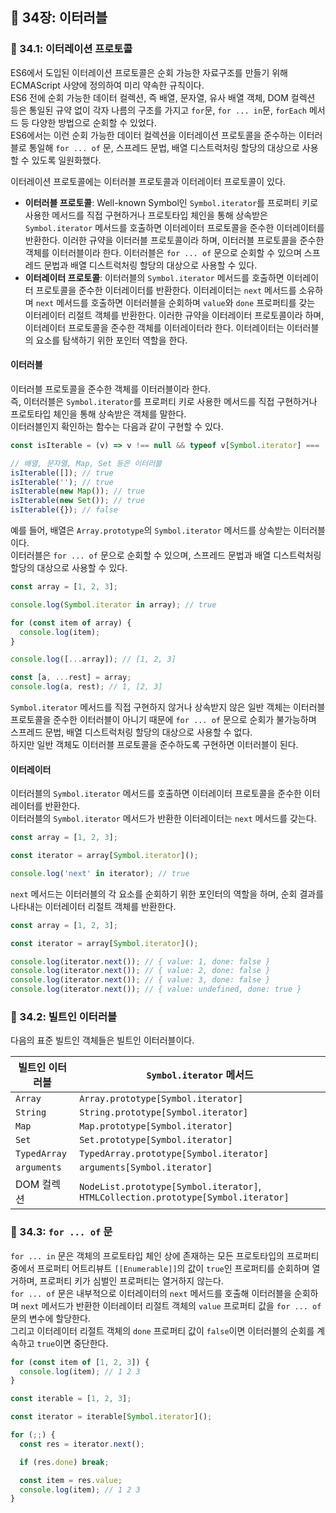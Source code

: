 ## 📔 34장: 이터러블

### 📍 34.1: 이터레이션 프로토콜

ES6에서 도입된 이터레이션 프로토콜은 순회 가능한 자료구조를 만들기 위해 ECMAScript 사양에 정의하여 미리 약속한 규칙이다.  
ES6 전에 순회 가능한 데이터 컬렉션, 즉 배열, 문자열, 유사 배열 객체, DOM 컬렉션 등은 통일된 규약 없이 각자 나름의 구조를 가지고 `for`문, `for ... in`문, `forEach` 메서드 등 다양한 방법으로 순회할 수 있었다.  
ES6에서는 이런 순회 가능한 데이터 컬렉션을 이터레이션 프로토콜을 준수하는 이터러블로 통일해 `for ... of` 문, 스프레드 문법, 배열 디스트럭처링 할당의 대상으로 사용할 수 있도록 일원화했다.

이터레이션 프로토콜에는 이터러블 프로토콜과 이터레이터 프로토콜이 있다.

- **이터러블 프로토콜**: Well-known Symbol인 `Symbol.iterator`를 프로퍼티 키로 사용한 메서드를 직접 구현하거나 프로토타입 체인을 통해 상속받은 `Symbol.iterator` 메서드를 호출하면 이터레이터 프로토콜을 준수한 이터레이터를 반환한다. 이러한 규약을 이터러블 프로토콜이라 하며, 이터러블 프로토콜을 준수한 객체를 이터러블이라 한다. 이터러블은 `for ... of` 문으로 순회할 수 있으며 스프레드 문법과 배열 디스트럭처링 할당의 대상으로 사용할 수 있다.
- **이터레이터 프로토콜**: 이터러블의 `Symbol.iterator` 메서드를 호출하면 이터레이터 프로토콜을 준수한 이터레이터를 반환한다. 이터레이터는 `next` 메서드를 소유하며 `next` 메서드를 호출하면 이터러블을 순회하며 `value`와 `done` 프로퍼티를 갖는 이터레이터 리절트 객체를 반환한다. 이러한 규약을 이터레이터 프로토콜이라 하며, 이터레이터 프로토콜을 준수한 객체를 이터레이터라 한다. 이터레이터는 이터러블의 요소를 탐색하기 위한 포인터 역할을 한다.

#### 이터러블

이터러블 프로토콜을 준수한 객체를 이터러블이라 한다.  
즉, 이터러블은 `Symbol.iterator`를 프로퍼티 키로 사용한 메서드를 직접 구현하거나 프로토타입 체인을 통해 상속받은 객체를 말한다.  
이터러블인지 확인하는 함수는 다음과 같이 구현할 수 있다.

```javascript
const isIterable = (v) => v !== null && typeof v[Symbol.iterator] === 'function';

// 배열, 문자열, Map, Set 등은 이터러블
isIterable([]); // true
isIterable(''); // true
isIterable(new Map()); // true
isIterable(new Set()); // true
isIterable({}); // false
```

예를 들어, 배열은 `Array.prototype`의 `Symbol.iterator` 메서드를 상속받는 이터러블이다.  
이터러블은 `for ... of` 문으로 순회할 수 있으며, 스프레드 문법과 배열 디스트럭처링 할당의 대상으로 사용할 수 있다.

```javascript
const array = [1, 2, 3];

console.log(Symbol.iterator in array); // true

for (const item of array) {
  console.log(item);
}

console.log([...array]); // [1, 2, 3]

const [a, ...rest] = array;
console.log(a, rest); // 1, [2, 3]
```

`Symbol.iterator` 메서드를 직접 구현하지 않거나 상속받지 않은 일반 객체는 이터러블 프로토콜을 준수한 이터러블이 아니기 때문에 `for ... of` 문으로 순회가 불가능하며 스프레드 문법, 배열 디스트럭처링 할당의 대상으로 사용할 수 없다.  
하지만 일반 객체도 이터러블 프로토콜을 준수하도록 구현하면 이터러블이 된다.

#### 이터레이터

이터러블의 `Symbol.iterator` 메서드를 호출하면 이터레이터 프로토콜을 준수한 이터레이터를 반환한다.  
이터러블의 `Symbol.iterator` 메서드가 반환한 이터레이터는 `next` 메서드를 갖는다.

```javascript
const array = [1, 2, 3];

const iterator = array[Symbol.iterator]();

console.log('next' in iterator); // true
```

`next` 메서드는 이터러블의 각 요소를 순회하기 위한 포인터의 역할을 하며, 순회 결과를 나타내는 이터레이터 리절트 객체를 반환한다.

```javascript
const array = [1, 2, 3];

const iterator = array[Symbol.iterator]();

console.log(iterator.next()); // { value: 1, done: false }
console.log(iterator.next()); // { value: 2, done: false }
console.log(iterator.next()); // { value: 3, done: false }
console.log(iterator.next()); // { value: undefined, done: true }
```

### 📍 34.2: 빌트인 이터러블

다음의 표준 빌트인 객체들은 빌트인 이터러블이다.

| 빌트인 이터러블 | `Symbol.iterator` 메서드                                                           |
| --------------- | ---------------------------------------------------------------------------------- |
| `Array`         | `Array.prototype[Symbol.iterator]`                                                 |
| `String`        | `String.prototype[Symbol.iterator]`                                                |
| `Map`           | `Map.prototype[Symbol.iterator]`                                                   |
| `Set`           | `Set.prototype[Symbol.iterator]`                                                   |
| `TypedArray`    | `TypedArray.prototype[Symbol.iterator]`                                            |
| `arguments`     | `arguments[Symbol.iterator]`                                                       |
| DOM 컬렉션      | `NodeList.prototype[Symbol.iterator]`, `HTMLCollection.prototype[Symbol.iterator]` |

### 📍 34.3: `for ... of` 문

`for ... in` 문은 객체의 프로토타입 체인 상에 존재하는 모든 프로토타입의 프로퍼티 중에서 프로퍼티 어트리뷰트 `[[Enumerable]]`의 값이 `true`인 프로퍼티를 순회하며 열거하며, 프로퍼티 키가 심벌인 프로퍼티는 열거하지 않는다.  
`for ... of` 문은 내부적으로 이터레이터의 `next` 메서드를 호출해 이터러블을 순회하며 `next` 메서드가 반환한 이터레이터 리절트 객체의 `value` 프로퍼티 값을 `for ... of` 문의 변수에 할당한다.  
그리고 이터레이터 리절트 객체의 `done` 프로퍼티 값이 `false`이면 이터러블의 순회를 계속하고 `true`이면 중단한다.

```javascript
for (const item of [1, 2, 3]) {
  console.log(item); // 1 2 3
}
```

```javascript
const iterable = [1, 2, 3];

const iterator = iterable[Symbol.iterator]();

for (;;) {
  const res = iterator.next();

  if (res.done) break;

  const item = res.value;
  console.log(item); // 1 2 3
}
```

